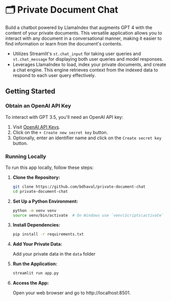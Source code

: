 # 🗂️ Private Document Chat

Build a chatbot powered by LlamaIndex that augments GPT 4 with the content of your private documents. This versatile application allows you to interact with any document in a conversational manner, making it easier to find information or learn from the document's contents.

- Utilizes Streamlit's `st.chat_input` for taking user queries and `st.chat_message` for displaying both user queries and model responses.
- Leverages LlamaIndex to load, index your private documents, and create a chat engine. This engine retrieves context from the indexed data to respond to each user query effectively.


## Getting Started

### Obtain an OpenAI API Key

To interact with GPT 3.5, you'll need an OpenAI API key:

1. Visit [OpenAI API Keys](https://platform.openai.com/account/api-keys).
2. Click on the `+ Create new secret key` button.
3. Optionally, enter an identifier name and click on the `Create secret key` button.

### Running Locally

To run this app locally, follow these steps:

1. **Clone the Repository:**
   ```bash
   git clone https://github.com/bdhaval/private-document-chat
   cd private-document-chat
   ```

2. **Set Up a Python Environment:**
   ```bash
   python -m venv venv
   source venv/bin/activate  # On Windows use `venv\Scripts\activate`
   ```

3. **Install Dependencies:**
   ```bash
   pip install -r requirements.txt
   ```

4. **Add Your Private Data:**
   
   Add your private data in the `data` folder

5. **Run the Application:**
   ```bash
   streamlit run app.py
   ```

6. **Access the App:**

   Open your web browser and go to http://localhost:8501.

